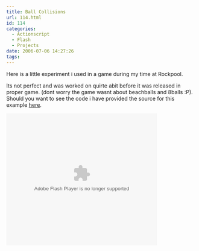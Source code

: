 ```yaml
---
title: Ball Collisions
url: 114.html
id: 114
categories:
  - Actionscript
  - Flash
  - Projects
date: 2006-07-06 14:27:26
tags:
---
```


Here is a little experiment i used in a game during my time at Rockpool. 
<!-- more -->
Its not perfect and was worked on quirte abit before it was released in proper game. (dont worry the game wasnt about beachballs and 8balls :P). Should you want to see the code i have provided the source for this example [here](/wp-content/uploads/File/BallCollision.zip).

<embed width="400" height="350" menu="true" loop="true" play="true" src="/wp-content/uploads/Flash/BallCollision.swf" pluginspage="https://www.macromedia.com/go/getflashplayer" type="application/x-shockwave-flash"></embed>